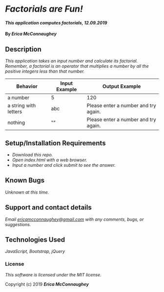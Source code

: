 # _Factorials are Fun!_

#### _This application computes factorials, 12.09.2019_

#### By _**Erica McConnaughey**_

## Description

_This application takes an input number and calculate its factorial. Remember, a factorial is an operator that multiplies a number by all the positive integers less than that number._

| Behavior  |  Input Example | Output Example  |
|---|---|---|
| a number  | 5  | 120  |
| a string with letters | abc | Please enter a number and try again.  |
| nothing  | ""  | Please enter a number and try again.  |

## Setup/Installation Requirements

* _Download this repo._
* _Open index.html with a web browser._
* _Input a number and click submit to see the answer._

## Known Bugs

_Unknown at this time._

## Support and contact details

_Email ericamcconnaughey@gmail.com with any comments, bugs, or suggestions._

## Technologies Used

_JavaScript, Bootstrap, jQuery_

### License

*This software is licensed under the MIT license.*

Copyright (c) 2019 **_Erica McConnaughey_**